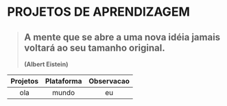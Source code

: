# PROJETOS DE APRENDIZAGEM

> ## A mente que se abre a uma nova idéia jamais voltará ao seu tamanho original.
> **(Albert Eistein)**

Projetos | Plataforma | Observacao
:---:|:---:|:---:
ola | mundo | eu
